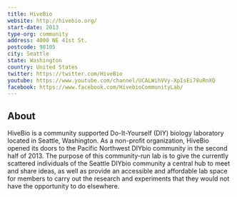 ```yaml
---
title: HiveBio
website: http://hivebio.org/
start-date: 2013
type-org: community
address: 4000 NE 41st St.
postcode: 98105
city: Seattle
state: Washington
country: United States
twitter: https://twitter.com/HiveBio
youtube: https://www.youtube.com/channel/UCALWihVVy-XpIsEi78uRnXQ
facebook: https://www.facebook.com/HivebioCommunityLab/
---
```


## About
HiveBio is a community supported Do-It-Yourself (DIY) biology laboratory located in Seattle, Washington. As a non-profit organization, HiveBio opened its doors to the Pacific Northwest DIYbio community in the second half of 2013. The purpose of this community-run lab is to give the currently scattered individuals of the Seattle DIYbio community a central hub to meet and share ideas, as well as provide an accessible and affordable lab space for members to carry out the research and experiments that they would not have the opportunity to do elsewhere.
